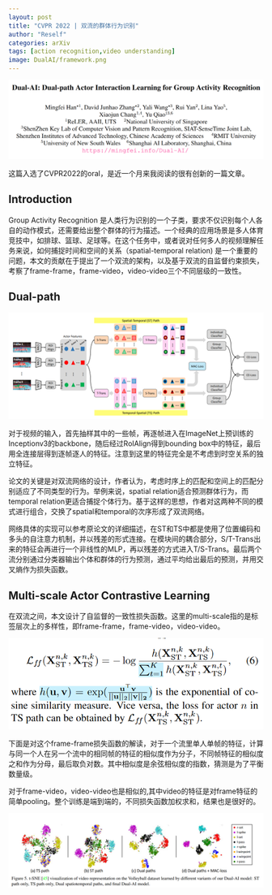 ```yaml
---
layout: post
title: "CVPR 2022 | 双流的群体行为识别"
author: "Reself"
categories: arXiv
tags: [action recognition,video understanding]
image: DualAI/framework.png
---
```


![](../assets/img/DualAI/title.png)

这篇入选了CVPR2022的oral，是近一个月来我阅读的很有创新的一篇文章。

## Introduction

Group Activity Recognition 是人类行为识别的一个子类，要求不仅识别每个人各自的动作模式，还需要给出整个群体的行为描述。一个经典的应用场景是多人体育竞技中，如排球、篮球、足球等。在这个任务中，或者说对任何多人的视频理解任务来说，如何捕捉时间和空间的关系（spatial-temporal relation) 是一个重要的问题，本文的贡献在于提出了一个双流的架构，以及基于双流的自监督约束损失，考察了frame-frame，frame-video，video-video三个不同层级的一致性。

## Dual-path

![](../assets/img/DualAI/framework.png)

对于视频的输入，首先抽样其中的一些帧，再逐帧进入在ImageNet上预训练的Inceptionv3的backbone，随后经过RoIAlign得到bounding box中的特征，最后用全连接层得到逐帧逐人的特征。注意到这里的特征完全是不考虑到时空关系的独立特征。

论文的关键是对双流网络的设计，作者认为，考虑时序上的匹配和空间上的匹配分别适应了不同类型的行为。举例来说，spatial relation适合预测群体行为，而temporal relation更适合捕捉个体行为。基于这样的思想，作者对这两种不同的模式进行组合，交换了spatial和temporal的次序形成了双流网络。

网络具体的实现可以参考原论文的详细描述，在ST和TS中都是使用了位置编码和多头的自注意力机制，并以残差的形式连接。在模块间的耦合部分，S/T-Trans出来的特征会再进行一个非线性的MLP，再以残差的方式进入T/S-Trans。最后两个流分别通过分类器输出个体和群体的行为预测，通过平均给出最后的预测，并用交叉熵作为损失函数。

## Multi-scale Actor Contrastive Learning

在双流之间，本文设计了自监督的一致性损失函数。这里的multi-scale指的是标签层次上的多样性，即frame-frame，frame-video，video-video。

![](../assets/img/DualAI/loss.png)

下面是对这个frame-frame损失函数的解读，对于一个流里单人单帧的特征，计算与同一个人在另一个流中的相同帧的特征的相似度作为分子，不同帧特征的相似度之和作为分母，最后取负对数。其中相似度是余弦相似度的指数，猜测是为了平衡数量级。

对于frame-video，video-video也是相似的,其中video的特征是对frame特征的简单pooling。整个训练是端到端的，不同损失函数加权求和，结果也是很好的。

![](../assets/img/DualAI/result.png)